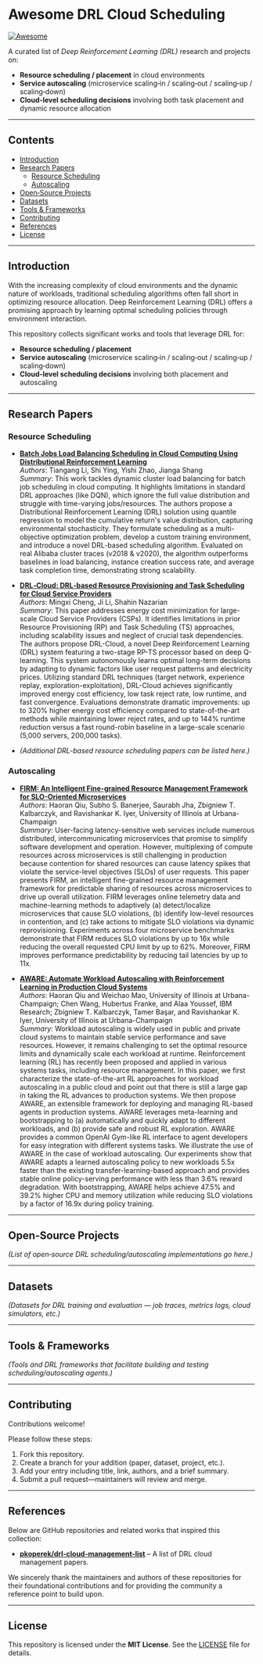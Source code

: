 # Awesome DRL Cloud Scheduling

[![Awesome](https://awesome.re/badge.svg)](https://awesome.re)

A curated list of *Deep Reinforcement Learning (DRL)* research and projects on:

- **Resource scheduling / placement** in cloud environments
- **Service autoscaling** (microservice scaling‑in / scaling‑out / scaling‑up / scaling‑down)
- **Cloud‑level scheduling decisions** involving both task placement and dynamic resource allocation

---

## Contents

- [Introduction](#introduction)  
- [Research Papers](#research-papers)  
  - [Resource Scheduling](#resource-scheduling)  
  - [Autoscaling](#autoscaling)  
- [Open‑Source Projects](#open-source-projects)  
- [Datasets](#datasets)  
- [Tools & Frameworks](#tools--frameworks)  
- [Contributing](#contributing)  
- [References](#references)  
- [License](#license)

---

## Introduction

With the increasing complexity of cloud environments and the dynamic nature of workloads, traditional scheduling algorithms often fall short in optimizing resource allocation. Deep Reinforcement Learning (DRL) offers a promising approach by learning optimal scheduling policies through environment interaction.

This repository collects significant works and tools that leverage DRL for:

- **Resource scheduling / placement**
- **Service autoscaling** (microservice scaling‑in / scaling‑out / scaling‑up / scaling‑down)
- **Cloud‑level scheduling decisions** involving both placement and autoscaling

---

## Research Papers

### Resource Scheduling

- **[Batch Jobs Load Balancing Scheduling in Cloud Computing Using Distributional Reinforcement Learning](https://ieeexplore.ieee.org/abstract/document/10323098)**  
  *Authors*: Tiangang Li, Shi Ying, Yishi Zhao, Jianga Shang  
  *Summary*: This work tackles dynamic cluster load balancing for batch job scheduling in cloud computing. It highlights limitations in standard DRL approaches (like DQN), which ignore the full value distribution and struggle with time-varying jobs/resources. The authors propose a Distributional Reinforcement Learning (DRL) solution using quantile regression to model the cumulative return's value distribution, capturing environmental stochasticity. They formulate scheduling as a multi-objective optimization problem, develop a custom training environment, and introduce a novel DRL-based scheduling algorithm. Evaluated on real Alibaba cluster traces (v2018 & v2020), the algorithm outperforms baselines in load balancing, instance creation success rate, and average task completion time, demonstrating strong scalability.

- **[DRL‑Cloud: DRL‑based Resource Provisioning and Task Scheduling for Cloud Service Providers](https://ieeexplore.ieee.org/abstract/document/8297294)**  
  *Authors*: Mingxi Cheng, Ji Li, Shahin Nazarian  
  *Summary*: This paper addresses energy cost minimization for large-scale Cloud Service Providers (CSPs). It identifies limitations in prior Resource Provisioning (RP) and Task Scheduling (TS) approaches, including scalability issues and neglect of crucial task dependencies. The authors propose DRL-Cloud, a novel Deep Reinforcement Learning (DRL) system featuring a two-stage RP-TS processor based on deep Q-learning. This system autonomously learns optimal long-term decisions by adapting to dynamic factors like user request patterns and electricity prices. Utilizing standard DRL techniques (target network, experience replay, exploration-exploitation), DRL-Cloud achieves significantly improved energy cost efficiency, low task reject rate, low runtime, and fast convergence. Evaluations demonstrate dramatic improvements: up to 320% higher energy cost efficiency compared to state-of-the-art methods while maintaining lower reject rates, and up to 144% runtime reduction versus a fast round-robin baseline in a large-scale scenario (5,000 servers, 200,000 tasks).

- *(Additional DRL-based resource scheduling papers can be listed here.)*

### Autoscaling

- **[FIRM: An Intelligent Fine-grained Resource Management Framework for SLO-Oriented Microservices](https://www.usenix.org/conference/osdi20/presentation/qiu)**  
  *Authors*: Haoran Qiu, Subho S. Banerjee, Saurabh Jha, Zbigniew T. Kalbarczyk, and Ravishankar K. Iyer, University of Illinois at Urbana-Champaign  
  *Summary*: User-facing latency-sensitive web services include numerous distributed, intercommunicating microservices that promise to simplify software development and operation. However, multiplexing of compute resources across microservices is still challenging in production because contention for shared resources can cause latency spikes that violate the service-level objectives (SLOs) of user requests. This paper presents FIRM, an intelligent fine-grained resource management framework for predictable sharing of resources across microservices to drive up overall utilization. FIRM leverages online telemetry data and machine-learning methods to adaptively (a) detect/localize microservices that cause SLO violations, (b) identify low-level resources in contention, and (c) take actions to mitigate SLO violations via dynamic reprovisioning. Experiments across four microservice benchmarks demonstrate that FIRM reduces SLO violations by up to 16x while reducing the overall requested CPU limit by up to 62%. Moreover, FIRM improves performance predictability by reducing tail latencies by up to 11x.

- **[AWARE: Automate Workload Autoscaling with Reinforcement Learning in Production Cloud Systems](https://www.usenix.org/conference/atc23/presentation/qiu-haoran)**  
  *Authors*: Haoran Qiu and Weichao Mao, University of Illinois at Urbana-Champaign; Chen Wang, Hubertus Franke, and Alaa Youssef, IBM Research; Zbigniew T. Kalbarczyk, Tamer Başar, and Ravishankar K. Iyer, University of Illinois at Urbana-Champaign  
  *Summary*: Workload autoscaling is widely used in public and private cloud systems to maintain stable service performance and save resources. However, it remains challenging to set the optimal resource limits and dynamically scale each workload at runtime. Reinforcement learning (RL) has recently been proposed and applied in various systems tasks, including resource management. In this paper, we first characterize the state-of-the-art RL approaches for workload autoscaling in a public cloud and point out that there is still a large gap in taking the RL advances to production systems. We then propose AWARE, an extensible framework for deploying and managing RL-based agents in production systems. AWARE leverages meta-learning and bootstrapping to (a) automatically and quickly adapt to different workloads, and (b) provide safe and robust RL exploration. AWARE provides a common OpenAI Gym-like RL interface to agent developers for easy integration with different systems tasks. We illustrate the use of AWARE in the case of workload autoscaling. Our experiments show that AWARE adapts a learned autoscaling policy to new workloads 5.5x faster than the existing transfer-learning-based approach and provides stable online policy-serving performance with less than 3.6% reward degradation. With bootstrapping, AWARE helps achieve 47.5% and 39.2% higher CPU and memory utilization while reducing SLO violations by a factor of 16.9x during policy training.

---

## Open‑Source Projects

*(List of open‑source DRL scheduling/autoscaling implementations go here.)*

---

## Datasets

*(Datasets for DRL training and evaluation — job traces, metrics logs, cloud simulators, etc.)*

---

## Tools & Frameworks

*(Tools and DRL frameworks that facilitate building and testing scheduling/autoscaling agents.)*

---

## Contributing

Contributions welcome!

Please follow these steps:

1. Fork this repository.  
2. Create a branch for your addition (paper, dataset, project, etc.).  
3. Add your entry including title, link, authors, and a brief summary.  
4. Submit a pull request—maintainers will review and merge.

---

## References

Below are GitHub repositories and related works that inspired this collection:

- **[pkoperek/drl-cloud-management-list](https://github.com/pkoperek/drl-cloud-management-list)** – A list of DRL cloud management papers.


We sincerely thank the maintainers and authors of these repositories for their foundational contributions and for providing the community a reference point to build upon.

---

## License

This repository is licensed under the **MIT License**. See the [LICENSE](LICENSE) file for details.
